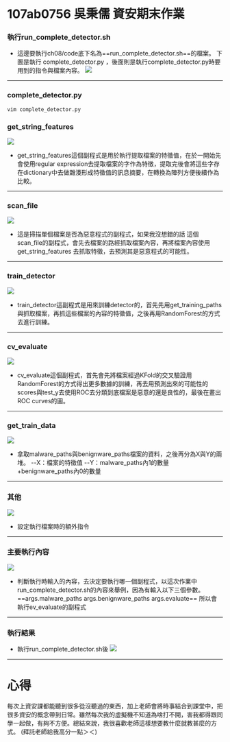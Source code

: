 # 107ab0756 吳秉儒 資安期末作業
### **執行run_complete_detector.sh**
- 這邊要執行ch08/code底下名為==run_complete_detector.sh==的檔案。
下圖是執行 complete_detector.py ，後面則是執行complete_detector.py時要用到的指令與檔案內容。
![](https://imgur.com/DcemCaS.png)
-------
### **complete_detector.py**
``` 
vim complete_detector.py 
```
### get_string_features
![](https://imgur.com/q47IjOf.png)
- get_string_features這個副程式是用於執行提取檔案的特徵值，在於一開始先會使用regular expression去提取檔案的字作為特徵，提取完後會將這些字存在dictionary中去做雜湊形成特徵值的訊息摘要，在轉換為陣列方便後續作為比較。
-------
### scan_file
![](https://camo.githubusercontent.com/55625bd698c247e0500092617decb9fe45c335d7c0df8b00e3fcffa0f6a87e40/68747470733a2f2f692e696d6775722e636f6d2f33434b457733572e706e67)
- 這是掃描單個檔案是否為惡意程式的副程式，如果我沒想錯的話 這個scan_file的副程式，會先去檔案的路經抓取檔案內容，再將檔案內容使用get_string_features 去抓取特徵，去預測其是惡意程式的可能性。
----
### train_detector
![](https://camo.githubusercontent.com/4b9ad745cca85181978de859246c147ca55b641fc7a81d4c78f70db2d571cff9/68747470733a2f2f692e696d6775722e636f6d2f53596a33556d702e706e67)
- train_detector這副程式是用來訓練detector的，首先先用get_training_paths與抓取檔案，再抓這些檔案的內容的特徵值，之後再用RandomForest的方式去進行訓練。
----
### cv_evaluate
![](https://camo.githubusercontent.com/239e19534b247109b9bcbf4ca9dca22e0704020fbae535daf8b22b934ab634a8/68747470733a2f2f692e696d6775722e636f6d2f595a4a514a464b2e706e67)
- cv_evaluate這個副程式，首先會先將檔案經過KFold的交叉驗證用RandomForest的方式得出更多數據的訓練，再去用預測出來的可能性的scores與test_y去使用ROC去分類到底檔案是惡意的還是良性的，最後在畫出ROC curves的圖。
---
### get_train_data
![](https://camo.githubusercontent.com/7a9bfb5e787892fa1f9b87e2576e5871e8cdcf75801477a33d050ade85ef47a0/68747470733a2f2f692e696d6775722e636f6d2f6473437446736e2e706e67)
- 拿取malware_paths與benignware_paths檔案的資料，之後再分為X與Y的兩堆。
 --X：檔案的特徵值
 --Y：malware_paths內1的數量+benignware_paths內0的數量
 
 ---
 ### 其他
 ![](https://camo.githubusercontent.com/a188a8718ad23a206cfba05db133669f69674da8f27fb50a41b02d63cf6d984b/68747470733a2f2f692e696d6775722e636f6d2f49656e39546a352e706e67)
- 設定執行檔案時的額外指令
---
### 主要執行內容
![](https://camo.githubusercontent.com/5a6930c01b1be9fcd455e065bdab6099ebcd2044eb650d13dd1cc4a801a38338/68747470733a2f2f692e696d6775722e636f6d2f524f30533530502e706e67)
- 判斷執行時輸入的內容，去決定要執行哪一個副程式，以這次作業中run_complete_detector.sh的內容來舉例，因為有輸入以下三個參數。
    ==args.malware_paths
    args.benignware_paths
    args.evaluate==
所以會執行ev_evaluate的副程式
---
### 執行結果
- 執行run_complete_detector.sh後
![](https://camo.githubusercontent.com/7fe2530d7ff4acab954925118cb81d7ff2736d1490295673165624f94ad65346/68747470733a2f2f692e696d6775722e636f6d2f73757a42556f652e706e67)
---
# 心得
每次上資安課都能聽到很多從沒聽過的東西，加上老師會將時事結合到課堂中，把很多資安的概念帶到日常。雖然每次我的虛擬機不知道為啥打不開，害我都得跟同學一起做，有夠不方便。總結來說，我很喜歡老師這樣想要教什麼就教甚麼的方式。
(拜託老師給我高分一點＞＜)
